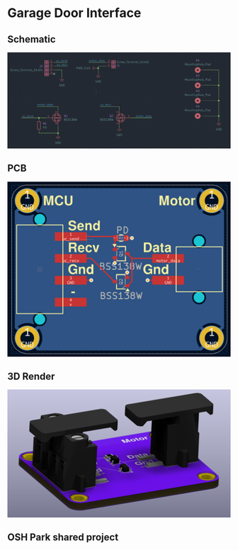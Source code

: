 # Garage Door Interface

## Schematic

![schematic](assets/img/schematic.png)

## PCB

![pcb](assets/img/pcb.png)

## 3D Render

![render](assets/img/3drender.png)

## OSH Park shared project

